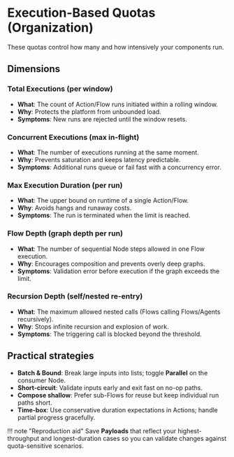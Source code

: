 # Execution-Based Quotas (Organization)

These quotas control how many and how intensively your components run.

## Dimensions

### Total Executions (per window)
- **What**: The count of Action/Flow runs initiated within a rolling window.
- **Why**: Protects the platform from unbounded load.
- **Symptoms**: New runs are rejected until the window resets.

### Concurrent Executions (max in-flight)
- **What**: The number of executions running at the same moment.
- **Why**: Prevents saturation and keeps latency predictable.
- **Symptoms**: Additional runs queue or fail fast with a concurrency error.

### Max Execution Duration (per run)
- **What**: The upper bound on runtime of a single Action/Flow.
- **Why**: Avoids hangs and runaway costs.
- **Symptoms**: The run is terminated when the limit is reached.

### Flow Depth (graph depth per run)
- **What**: The number of sequential Node steps allowed in one Flow execution.
- **Why**: Encourages composition and prevents overly deep graphs.
- **Symptoms**: Validation error before execution if the graph exceeds the limit.

### Recursion Depth (self/nested re-entry)
- **What**: The maximum allowed nested calls (Flows calling Flows/Agents recursively).
- **Why**: Stops infinite recursion and explosion of work.
- **Symptoms**: The triggering call is blocked beyond the threshold.

## Practical strategies
- **Batch & Bound**: Break large inputs into lists; toggle **Parallel** on the consumer Node.
- **Short-circuit**: Validate inputs early and exit fast on no-op paths.
- **Compose shallow**: Prefer sub-Flows for reuse but keep individual run paths short.
- **Time-box**: Use conservative duration expectations in Actions; handle partial progress gracefully.

!!! note "Reproduction aid"
    Save **Payloads** that reflect your highest-throughput and longest-duration cases so you can validate changes against quota-sensitive scenarios.
